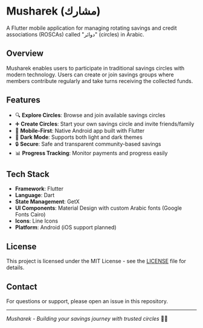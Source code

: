 # Musharek (مشارك)

A Flutter mobile application for managing rotating savings and credit associations (ROSCAs) called "دوائر" (circles) in Arabic.

## Overview

Musharek enables users to participate in traditional savings circles with modern technology. Users can create or join savings groups where members contribute regularly and take turns receiving the collected funds.

## Features

- 🔍 **Explore Circles**: Browse and join available savings circles
- ➕ **Create Circles**: Start your own savings circle and invite friends/family
- 📱 **Mobile-First**: Native Android app built with Flutter
- 🌙 **Dark Mode**: Supports both light and dark themes
- 🔒 **Secure**: Safe and transparent community-based savings
- 📊 **Progress Tracking**: Monitor payments and progress easily

## Tech Stack

- **Framework**: Flutter
- **Language**: Dart
- **State Management**: GetX
- **UI Components**: Material Design with custom Arabic fonts (Google Fonts Cairo)
- **Icons**: Line Icons
- **Platform**: Android (iOS support planned)


## License

This project is licensed under the MIT License - see the [LICENSE](LICENSE) file for details.

## Contact

For questions or support, please open an issue in this repository.

---

*Musharek - Building your savings journey with trusted circles* 🏦✨

